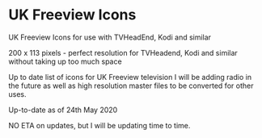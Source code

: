 # UK Freeview Icons
UK Freeview Icons for use with TVHeadEnd, Kodi and similar

200 x 113 pixels - perfect resolution for TVHeadend, Kodi and similar without taking up too much space

Up to date list of icons for UK Freeview television I will be adding radio in the future as well as high resolution master files to be converted for other uses.

Up-to-date as of 24th May 2020

NO ETA on updates, but I will be updating time to time.
